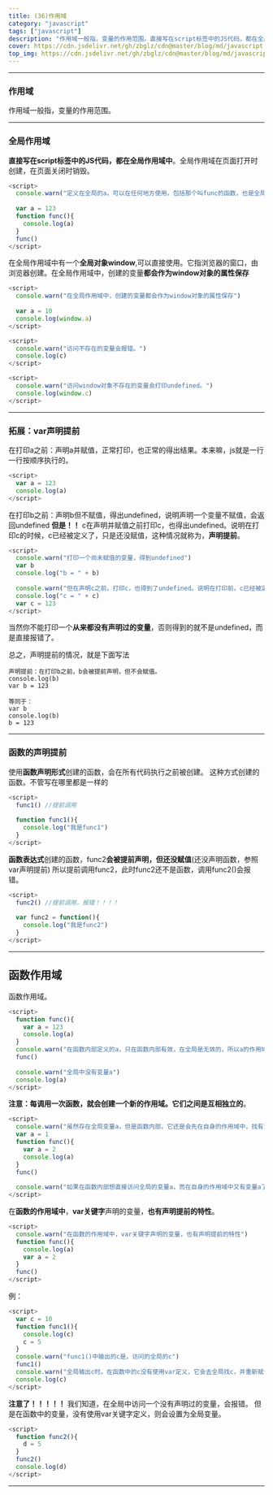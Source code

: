 ```yaml
---
title: (36)作用域
category: "javascript"
tags: ["javascript"]
description: "作用域一般指，变量的作用范围。直接写在script标签中的JS代码，都在全局作用域中。"
cover: https://cdn.jsdelivr.net/gh/zbglz/cdn@master/blog/md/javascript.svg
top_img: https://cdn.jsdelivr.net/gh/zbglz/cdn@master/blog/md/javascript.svg
---
```


***

### 作用域

作用域一般指，变量的作用范围。

***

### 全局作用域

**直接写在script标签中的JS代码，都在全局作用域中**。全局作用域在页面打开时创建，在页面关闭时销毁。


```js js
<script>
  console.warn("定义在全局的a，可以在任何地方使用。包括那个叫func的函数，也是全局函数。")
  
  var a = 123
  function func(){
    console.log(a)
  }
  func()
</script>
```


在全局作用域中有一个**全局对象window**,可以直接使用。它指浏览器的窗口，由浏览器创建。在全局作用域中，创建的变量**都会作为window对象的属性保存**


```js js
<script>
  console.warn("在全局作用域中，创建的变量都会作为window对象的属性保存")
  
  var a = 10
  console.log(window.a)
</script>

<script>
  console.warn("访问不存在的变量会报错。")
  console.log(c)
</script>

<script>
  console.warn("访问window对象不存在的变量会打印undefined。")
  console.log(window.c)
</script>
```


***

### 拓展：var声明提前

在打印a之前：声明a并赋值，正常打印，也正常的得出结果。本来嘛，js就是一行一行按顺序执行的。

```js js
<script>
  var a = 123
  console.log(a)
</script>
```

在打印b之前：声明b但不赋值，得出undefined，说明声明一个变量不赋值，会返回undefined
**但是！！** c在声明并赋值之前打印c，也得出undefined。说明在打印c的时候，c已经被定义了，只是还没赋值，这种情况就称为，**声明提前**。

```js js
<script>
  console.warn("打印一个尚未赋值的变量，得到undefined")
  var b
  console.log("b = " + b)
  
  console.warn("但在声明c之前，打印c，也得到了undefined。说明在打印前，c已经被定义了，只是还没赋值，这种情况就称为，声明提前")
  console.log("c = " + c)
  var c = 123
</script>
```

当然你不能打印一个**从来都没有声明过的变量**，否则得到的就不是undefined，而是直接报错了。

总之，声明提前的情况，就是下面写法


    声明提前：在打印b之前，b会被提前声明，但不会赋值。
    console.log(b)
    var b = 123
    
    等同于：
    var b
    console.log(b)
    b = 123

***

### 函数的声明提前

使用**函数声明形式**创建的函数，会在所有代码执行之前被创建。
这种方式创建的函数。不管写在哪里都是一样的

```js js
<script>
  func1() //提前调用
          
  function func1(){
    console.log("我是func1")
  }
</script>
```

**函数表达式**创建的函数，func2**会被提前声明，但还没赋值**(还没声明函数，参照var声明提前)
所以提前调用func2，此时func2还不是函数，调用func2()会报错。

```js js
<script>
  func2() //提前调用，报错！！！！
          
  var func2 = function(){
    console.log("我是func2")
  }
</script>
```


***

## 函数作用域

函数作用域。

```js js
<script>
  function func(){
    var a = 123
    console.log(a) 
  }
  console.warn("在函数内部定义的a，只在函数内部有效，在全局是无效的，所以a的作用域，只在func函数的内部")
  func()
  
  console.warn("全局中没有变量a")
  console.log(a) 
</script>
```

**注意：每调用一次函数，就会创建一个新的作用域。它们之间是互相独立的**。

```js js
<script>
  console.warn("虽然存在全局变量a，但是函数内部，它还是会先在自身的作用域中，找有没有变量a，有就直接使用，没有才会去找全局。")
  var a = 1
  function func(){
    var a = 2
    console.log(a) 
  }
  func() 
  
  console.warn("如果在函数内部想直接访问全局的变量a，而在自身的作用域中又有变量a了，可以通过window对象访问，console.log(window.a)")
</script>
```

在**函数的作用域中**，**var关键字**声明的变量，**也有声明提前的特性**。


```js js
<script>
  console.warn("在函数的作用域中，var关键字声明的变量，也有声明提前的特性")
  function func(){
    console.log(a) 
    var a = 2
  }
  func()
</script>
```

例：

```js js
<script>
  var c = 10
  function func1(){
    console.log(c)
    c = 5
  }
  console.warn("func1()中输出的c是，访问的全局的c")
  func1()
  console.warn("全局输出c时。在函数中的c没有使用var定义，它会去全局找c，并重新赋值。")
  console.log(c)
</script>
```

**注意了！！！！！**
我们知道，在全局中访问一个没有声明过的变量，会报错。
但是在函数中的变量，没有使用var关键字定义，则会设置为全局变量。

```js js
<script>
  function func2(){
    d = 5
  }
  func2()
  console.log(d)
</script>
```

***


